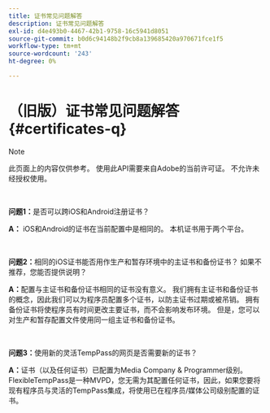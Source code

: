 ```yaml
---
title: 证书常见问题解答
description: 证书常见问题解答
exl-id: d4e493b0-4467-42b1-9758-16c5941d8051
source-git-commit: b0d6c94148b2f9cb8a139685420a970671fce1f5
workflow-type: tm+mt
source-wordcount: '243'
ht-degree: 0%

---
```


# （旧版）证书常见问题解答 {#certificates-q}

>[!NOTE]
>
>此页面上的内容仅供参考。 使用此API需要来自Adobe的当前许可证。 不允许未经授权使用。

</br>

**问题1：**&#x200B;是否可以跨iOS和Android注册证书？

**A：** iOS和Android的证书在当前配置中是相同的。 本机证书用于两个平台。

</br>

**问题2：**&#x200B;相同的iOS证书能否用作生产和暂存环境中的主证书和备份证书？ 如果不推荐，您能否提供说明？

**A：**&#x200B;配置与主证书和备份证书相同的证书没有意义。 我们拥有主证书和备份证书的概念，因此我们可以为程序员配置多个证书，以防主证书过期或被吊销。 拥有备份证书将使程序员有时间更改主要证书，而不会影响发布环境。 但是，您可以对生产和暂存配置文件使用同一组主证书和备份证书。

</br>

**问题3：**&#x200B;使用新的灵活TempPass的网页是否需要新的证书？

**A：**&#x200B;证书（以及任何证书）已配置为Media Company &amp; Programmer级别。 FlexibleTempPass是一种MVPD，您无需为其配置任何证书，因此，如果您要将现有程序员与灵活的TempPass集成，将使用已在程序员/媒体公司级别配置的证书。
